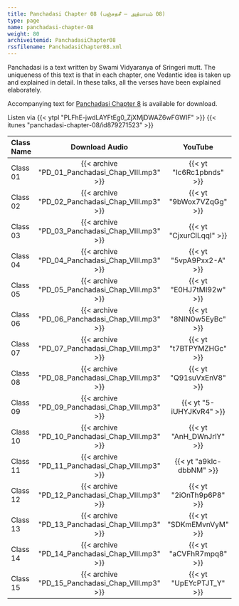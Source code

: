 ```yaml
---
title: Panchadasi Chapter 08 (பஞ்சதசீ – அத்யாயம் 08)
type: page
name: panchadasi-chapter-08
weight: 80
archiveitemid: PanchadasiChapter08
rssfilename: PanchadasiChapter08.xml
---
```


Panchadasi is a text written by Swami Vidyaranya of Sringeri mutt. The uniqueness of this text is that in each chapter, one Vedantic idea is taken up and explained in detail. In these talks, all the verses have been explained elaborately.

Accompanying text for [Panchadasi Chapter 8](https://archive.org/download/Panchadasi/Panchadasi_Chapter_08.pdf) is available for download.

Listen via {{< ytpl "PLFhE-jwdLAYFtEg0_ZjXMjDWAZ6wFGWIF" >}} {{< itunes "panchadasi-chapter-08/id879271523" >}}

Class Name | Download Audio | YouTube
:---|:---:|:---:
Class 01 | {{< archive "PD_01_Panchadasi_Chap_VIII.mp3" >}} | {{< yt "Ic6Rc1pbnds" >}}
Class 02 | {{< archive "PD_02_Panchadasi_Chap_VIII.mp3" >}} | {{< yt "9bWox7VZqGg" >}}
Class 03 | {{< archive "PD_03_Panchadasi_Chap_VIII.mp3" >}} | {{< yt "CjxurClLqqI" >}}
Class 04 | {{< archive "PD_04_Panchadasi_Chap_VIII.mp3" >}} | {{< yt "5vpA9Pxx2-A" >}}
Class 05 | {{< archive "PD_05_Panchadasi_Chap_VIII.mp3" >}} | {{< yt "E0HJ7tMI92w" >}}
Class 06 | {{< archive "PD_06_Panchadasi_Chap_VIII.mp3" >}} | {{< yt "8NlN0w5EyBc" >}}
Class 07 | {{< archive "PD_07_Panchadasi_Chap_VIII.mp3" >}} | {{< yt "t7BTPYMZHGc" >}}
Class 08 | {{< archive "PD_08_Panchadasi_Chap_VIII.mp3" >}} | {{< yt "Q91suVxEnV8" >}}
Class 09 | {{< archive "PD_09_Panchadasi_Chap_VIII.mp3" >}} | {{< yt "5-iUHYJKvR4" >}}
Class 10 | {{< archive "PD_10_Panchadasi_Chap_VIII.mp3" >}} | {{< yt "AnH_DWnJrlY" >}}
Class 11 | {{< archive "PD_11_Panchadasi_Chap_VIII.mp3" >}} | {{< yt "a9kIc-dbbNM" >}}
Class 12 | {{< archive "PD_12_Panchadasi_Chap_VIII.mp3" >}} | {{< yt "2iOnTh9p6P8" >}}
Class 13 | {{< archive "PD_13_Panchadasi_Chap_VIII.mp3" >}} | {{< yt "SDKmEMvnVyM" >}}
Class 14 | {{< archive "PD_14_Panchadasi_Chap_VIII.mp3" >}} | {{< yt "aCVFhR7mpq8" >}}
Class 15 | {{< archive "PD_15_Panchadasi_Chap_VIII.mp3" >}} | {{< yt "UpEYcPTJT_Y" >}}

